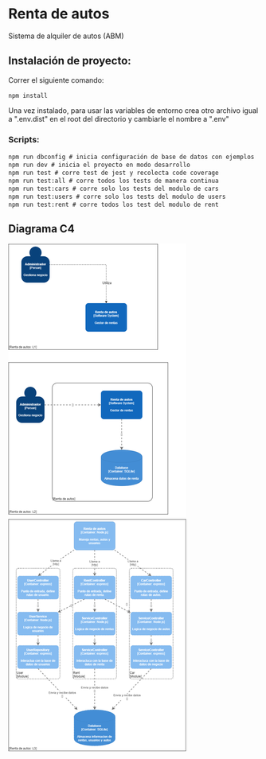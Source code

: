# Renta de autos
Sistema de alquiler de autos (ABM)

## Instalación de proyecto:

Correr el siguiente comando:

``` 
npm install
```
Una vez instalado, para usar las variables de entorno crea otro archivo igual a ".env.dist" en el root del directorio y cambiarle el nombre a ".env"

### Scripts:
```
npm run dbconfig # inicia configuración de base de datos con ejemplos
npm run dev # inicia el proyecto en modo desarrollo
npm run test # corre test de jest y recolecta code coverage
npm run test:all # corre todos los tests de manera continua
npm run test:cars # corre solo los tests del modulo de cars
npm run test:users # corre solo los tests del modulo de users
npm run test:rent # corre todos los test del modulo de rent
```
## Diagrama C4
![alt text](./diagramaC4.png)